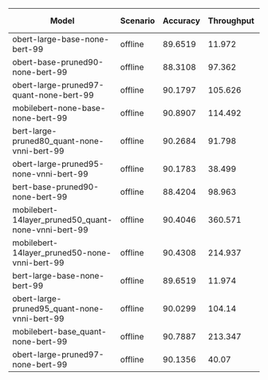 | Model                                               | Scenario   |   Accuracy |   Throughput | Latency (in ms)   |
|-----------------------------------------------------|------------|------------|--------------|-------------------|
| obert-large-base-none-bert-99                       | offline    |    89.6519 |       11.972 | -                 |
| obert-base-pruned90-none-bert-99                    | offline    |    88.3108 |       97.362 | -                 |
| obert-large-pruned97-quant-none-bert-99             | offline    |    90.1797 |      105.626 | -                 |
| mobilebert-none-base-none-bert-99                   | offline    |    90.8907 |      114.492 | -                 |
| bert-large-pruned80_quant-none-vnni-bert-99         | offline    |    90.2684 |       91.798 | -                 |
| obert-large-pruned95-none-vnni-bert-99              | offline    |    90.1783 |       38.499 | -                 |
| bert-base-pruned90-none-bert-99                     | offline    |    88.4204 |       98.963 | -                 |
| mobilebert-14layer_pruned50_quant-none-vnni-bert-99 | offline    |    90.4046 |      360.571 | -                 |
| mobilebert-14layer_pruned50-none-vnni-bert-99       | offline    |    90.4308 |      214.937 | -                 |
| bert-large-base-none-bert-99                        | offline    |    89.6519 |       11.974 | -                 |
| obert-large-pruned95_quant-none-vnni-bert-99        | offline    |    90.0299 |      104.14  | -                 |
| mobilebert-base_quant-none-bert-99                  | offline    |    90.7887 |      213.347 | -                 |
| obert-large-pruned97-none-bert-99                   | offline    |    90.1356 |       40.07  | -                 |